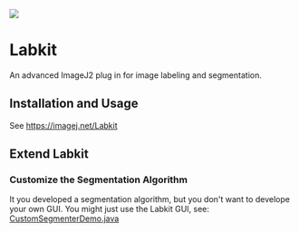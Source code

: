 [![](https://travis-ci.org/maarzt/imglib2-labkit.svg?branch=master)](https://travis-ci.org/maarzt/imglib2-labkit)

# Labkit

An advanced ImageJ2 plug in for image labeling and segmentation.

## Installation and Usage

See https://imagej.net/Labkit

## Extend Labkit

### Customize the Segmentation Algorithm

It you developed a segmentation algorithm, but you don't want to develope your own GUI. You might just use the Labkit GUI, see:
[CustomSegmenterDemo.java](https://github.com/maarzt/imglib2-labkit/blob/master/src/test/java/demo/CustomSegmenterDemo.java)
